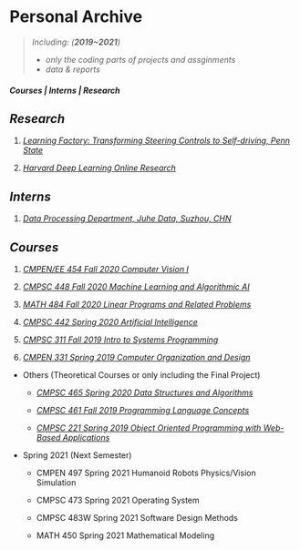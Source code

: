 # Personal Archive



> _Including:  (**2019~2021**)_
>  - _only the coding parts of projects and assginments_
>  - _data & reports_


##### **Courses | Interns | Research**

## ***Research***
   1. [_Learning Factory: Transforming Steering Controls to Self-driving, Penn State_](https://github.com/whsair/Summer-2020-Learning-Factory-Transforming-Steering-Controls-to-Self-Driving)
   
   2. [_Harvard Deep Learning Online Research_](https://github.com/whsair/Summer-2020-Harvard-Deep-Learning-Online-Research-Intro-to-Deep-Learning)
## ***Interns***
   1. [_Data Processing Department, Juhe Data, Suzhou, CHN_](Others/Summer%202019%20JuHe%20Data%20Interns/datasets%20and%20schedules)
## ***Courses***
   1. [_CMPEN/EE 454 Fall 2020 Computer Vision I_](CMPEN_EE%20454%20Fall%202020%20Computer%20Vision%20I)
   
   2. [_CMPSC 448 Fall 2020 Machine Learning and Algorithmic AI_](CMPSC%20448%20Fall%202020%20Machine%20Learning%20and%20Algorithmic%20AI)
   
   3. [_MATH 484 Fall 2020 Linear Programs and Related Problems_](MATH%20484%20Fall%202020%20Linear%20Programs)
   
   4. [_CMPSC 442 Spring 2020 Artificial Intelligence_](CMPSC%20442%20Spring%202020%20Artificial%20Intelligence)
   
   5. [_CMPSC 311 Fall 2019 Intro to Systems Programming_](CMPSC%20311%20Fall%202019%20Intro%20to%20Systems%20Programming)
   
   6. [_CMPEN 331 Spring 2019 Computer Organization and Design_](CMPEN%20331%20Spring%202019%20Computer%20Organization%20and%20Design)
   
   - Others  (Theoretical Courses or only including the Final Project)
   
     - [_CMPSC 465 Spring 2020 Data Structures and Algorithms_](Others/CMPSC%20465%20Spring%202020%20Data%20Structures%20and%20Algorithms)
     
     - [_CMPSC 461 Fall 2019 Programming Language Concepts_](Others/CMPSC%20461%20Fall%202019%20Programming%20Language%20Concepts)
     
     - [_CMPSC 221 Spring 2019 Object Oriented Programming with Web-Based Applications_](Others/CMPSC%20221%20Spring%202019%20Object%20Oriented%20Programming%20with%20Web-Based%20Applications)
     
   
   
   - Spring 2021 (Next Semester)
   
     - CMPEN 497 Spring 2021 Humanoid Robots Physics/Vision Simulation
     
     - CMPSC 473 Spring 2021 Operating System
     
     - CMPSC 483W Spring 2021 Software Design Methods
     
     - MATH 450 Spring 2021 Mathematical Modeling
